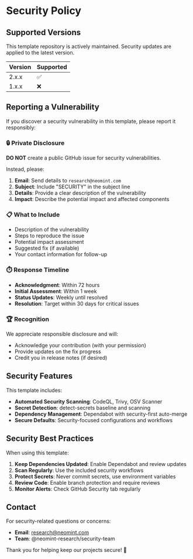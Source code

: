 # Security Policy

## Supported Versions

This template repository is actively maintained. Security updates are applied to the latest version.

| Version | Supported          |
| ------- | ------------------ |
| 2.x.x   | :white_check_mark: |
| 1.x.x   | :x:                |

## Reporting a Vulnerability

If you discover a security vulnerability in this template, please report it responsibly:

### 🔒 Private Disclosure

**DO NOT** create a public GitHub issue for security vulnerabilities.

Instead, please:

1. **Email**: Send details to `research@neomint.com`
2. **Subject**: Include "SECURITY" in the subject line
3. **Details**: Provide a clear description of the vulnerability
4. **Impact**: Describe the potential impact and affected components

### 📋 What to Include

- Description of the vulnerability
- Steps to reproduce the issue
- Potential impact assessment
- Suggested fix (if available)
- Your contact information for follow-up

### ⏱️ Response Timeline

- **Acknowledgment**: Within 72 hours
- **Initial Assessment**: Within 1 week
- **Status Updates**: Weekly until resolved
- **Resolution**: Target within 30 days for critical issues

### 🏆 Recognition

We appreciate responsible disclosure and will:

- Acknowledge your contribution (with your permission)
- Provide updates on the fix progress
- Credit you in release notes (if desired)

## Security Features

This template includes:

- **Automated Security Scanning**: CodeQL, Trivy, OSV Scanner
- **Secret Detection**: detect-secrets baseline and scanning
- **Dependency Management**: Dependabot with security-first auto-merge
- **Secure Defaults**: Security-focused configurations and workflows

## Security Best Practices

When using this template:

1. **Keep Dependencies Updated**: Enable Dependabot and review updates
2. **Scan Regularly**: Use the included security workflows
3. **Protect Secrets**: Never commit secrets, use environment variables
4. **Review Code**: Enable branch protection and require reviews
5. **Monitor Alerts**: Check GitHub Security tab regularly

## Contact

For security-related questions or concerns:

- **Email**: research@neomint.com
- **Team**: @neomint-research/security-team

Thank you for helping keep our projects secure! 🔐
